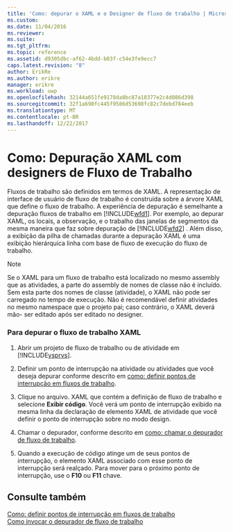 ```yaml
---
title: 'Como: depurar o XAML e o Designer de fluxo de trabalho | Microsoft Docs'
ms.custom: 
ms.date: 11/04/2016
ms.reviewer: 
ms.suite: 
ms.tgt_pltfrm: 
ms.topic: reference
ms.assetid: d9305dbc-af62-4bdd-b03f-c54e3fe9ecc7
caps.latest.revision: "8"
author: ErikRe
ms.author: erikre
manager: erikre
ms.workload: uwp
ms.openlocfilehash: 32144a651fe9178da8bc87a10377e2c4d086d398
ms.sourcegitcommit: 32f1a690fc445f9586d53698fc82c7debd784eeb
ms.translationtype: MT
ms.contentlocale: pt-BR
ms.lasthandoff: 12/22/2017
---
```

# <a name="how-to-debug-xaml-with-the-workflow-designer"></a>Como: Depuração XAML com designers de Fluxo de Trabalho
Fluxos de trabalho são definidos em termos de XAML. A representação de interface de usuário de fluxo de trabalho é construída sobre a árvore XAML que define o fluxo de trabalho. A experiência de depuração é semelhante a depuração fluxos de trabalho em [!INCLUDE[wfd1](../workflow-designer/includes/wfd1_md.md)]. Por exemplo, ao depurar XAML, os locais, a observação, e o trabalho das janelas de segmentos da mesma maneira que faz sobre depuração de [!INCLUDE[wfd2](../workflow-designer/includes/wfd2_md.md)] . Além disso, a exibição da pilha de chamadas durante a depuração XAML é uma exibição hierárquica linha com base de fluxo de execução do fluxo de trabalho.  
  
> [!NOTE]
>  Se o XAML para um fluxo de trabalho está localizado no mesmo assembly que as atividades, a parte do assembly de nomes de classe não é incluído. Sem esta parte dos nomes de classe (atividade), o XAML não pode ser carregado no tempo de execução. Não é recomendável definir atividades no mesmo namespace que o projeto pai; caso contrário, o XAML deverá mão- ser editado após ser editado no designer.  
  
### <a name="to-debug-workflow-xaml"></a>Para depurar o fluxo de trabalho XAML  
  
1.  Abrir um projeto de fluxo de trabalho ou de atividade em [!INCLUDE[vsprvs](../code-quality/includes/vsprvs_md.md)].  
  
2.  Definir um ponto de interrupção na atividade ou atividades que você deseja depurar conforme descrito em [como: definir pontos de interrupção em fluxos de trabalho](../workflow-designer/how-to-set-breakpoints-in-workflows.md).  
  
3.  Clique no arquivo. XAML que contém a definição de fluxo de trabalho e selecione **Exibir código**. Você verá um ponto de interrupção exibido na mesma linha da declaração de elemento XAML de atividade que você definir o ponto de interrupção sobre no modo design.  
  
4.  Chamar o depurador, conforme descrito em [como: chamar o depurador de fluxo de trabalho](../workflow-designer/how-to-invoke-the-workflow-debugger.md).  
  
5.  Quando a execução de código atinge um de seus pontos de interrupção, o elemento XAML associado com esse ponto de interrupção será realçado. Para mover para o próximo ponto de interrupção, use o **F10** ou **F11** chave.  
  
## <a name="see-also"></a>Consulte também  
 [Como: definir pontos de interrupção em fluxos de trabalho](../workflow-designer/how-to-set-breakpoints-in-workflows.md)   
 [Como invocar o depurador de fluxo de trabalho](../workflow-designer/how-to-invoke-the-workflow-debugger.md)